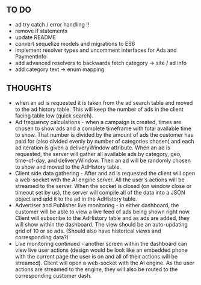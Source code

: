 ## TO DO

- ad try catch / error handling !!
- remove if statements
- update README
- convert sequelize models and migrations to ES6
- implement resolver types and uncomment interfaces for Ads and PaymentInfo
- add advanced resolvers to backwards fetch category -> site / ad info
- add category text -> enum mapping

## THOUGHTS

- when an ad is requested it is taken from the ad search table and moved to the ad history table.
  This will keep the number of ads in the client facing table low (quick search).
- Ad frequency calculations - when a campaign is created, times are chosen to show ads and a complete timeframe with total
  available time to show. That number is divided by the amount of ads the customer has paid for (also divided evenly by number of
  categories chosen) and each ad iteration is given a deliveryWindow attribute. When an ad is requested, the server will
  gather all available ads by category, geo, time-of-day, and deliveryWindow. Then an ad will be randomly chosen to show
  and moved to the AdHistory table.
- Client side data gathering - After and ad is requested the client will open a web-socket with the AI engine server.
  All the user's actions will be streamed to the server. When the socket is closed (on window close or timeout set by us),
  the server will compile all of the data into a JSON object and add it to the ad in the AdHistory table.
- Advertiser and Publisher live monitoring - in either dashboard, the customer will be able to view a live feed of ads being
  shown right now. Client will subscribe to the AdHistory table and as ads are added, they will show within the dashboard.
  The view should be an auto-updating grid of 10 or so ads. (Should also have historical views and corresponding data?)
- Live monitoring continued - another screen within the dashboard can view live user actions (design would be look like an
  embedded phone with the current page the user is on and all of their actions will be streamed). Client will open a web-socket
  with the AI engine. As the user actions are streamed to the engine, they will also be routed to the corresponding customer dash.
